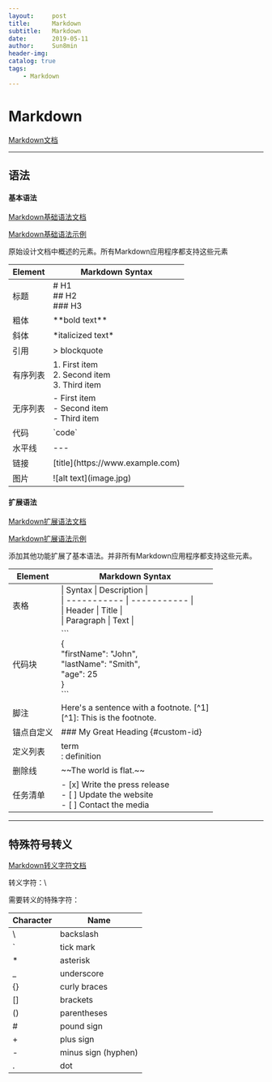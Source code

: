 ```yaml
---
layout:     post
title:      Markdown
subtitle:   Markdown
date:       2019-05-11
author:     Sun8min
header-img:
catalog: true
tags:
    - Markdown
---
```


# Markdown

[Markdown文档]

---
## 语法

#### 基本语法

[Markdown基础语法文档]

[Markdown基础语法示例]

原始设计文档中概述的元素。所有Markdown应用程序都支持这些元素

| Element         | Markdown Syntax                                                       |
|-----------------|-----------------------------------------------------------------------|
| 标题             | \# H1     <br>     \#\# H2     <br>     \#\#\# H3                     |
| 粗体             | \*\*bold text\*\*                                                     |
| 斜体             | \*italicized text\*                                                   |
| 引用             | > blockquote                                                          |
| 有序列表          | 1\. First item   <br>     2\. Second item      <br>   3\. Third item  |
| 无序列表          | \- First item    <br>    \- Second item     <br>      \- Third item   |
| 代码             | \`code`                                                               |
| 水平线           | \-\-\-                                                                |
| 链接             | \[title\]\(https://www\.example\.com\)                                |
| 图片             | \!\[alt text\]\(image\.jpg\)                                          |

#### 扩展语法

[Markdown扩展语法文档]

[Markdown扩展语法示例]

添加其他功能扩展了基本语法。并非所有Markdown应用程序都支持这些元素。

| Element          | Markdown Syntax                                                                                                                                                                                      |
|------------------|------------------------------------------------------------------------------------------------------------------------------------------------------------------------------------------------------|
| 表格              |\| Syntax      \| Description \|   <br>       \| \-\-\-\-\-\-\-\-\-\-\- \| \-\-\-\-\-\-\-\-\-\-\- \|      <br>    \| Header      \| Title       \|    <br>      \| Paragraph   \| Text        \|      |
| 代码块            | \`\`\`   <br>   \{    <br>    "firstName": "John",   <br>     "lastName": "Smith",   <br>     "age": 25   <br>   \}   <br>   ```                                                                     |
| 脚注              | Here's a sentence with a footnote\. \[^1\]   <br>     \[^1\]: This is the footnote\.                                                                                                                 |
| 锚点自定义         | \#\#\# My Great Heading \{\#custom\-id\}                                                                                                                                                             |
| 定义列表           | term     <br>   : definition                                                                                                                                                                         |
| 删除线             | \~\~The world is flat\.~~                                                                                                                                                                            |
| 任务清单           | \- \[x\] Write the press release    <br>    \- \[ \] Update the website    <br>    \- \[ \] Contact the media                                                                                        |

---
## 特殊符号转义

[Markdown转义字符文档]

转义字符：\\

需要转义的特殊字符：

| Character | Name                  |
|-----------|-----------------------|
| \\        | backslash             |
| \`        | tick mark             |
| \*        | asterisk              |
| \_        | underscore            |
| \{\}      | curly braces          |
| \[\]      | brackets              |
| \(\)      | parentheses           |
| \#        | pound sign            |
| \+        | plus sign             |
| \-        | minus sign \(hyphen\) |
| \.        | dot                   |

[Markdown文档]: https://www.markdownguide.org/getting-started
[Markdown基础语法文档]: https://www.markdownguide.org/cheat-sheet#basic-syntax
[Markdown扩展语法文档]: https://www.markdownguide.org/cheat-sheet#extended-syntax
[Markdown转义字符文档]: https://www.markdownguide.org/basic-syntax#escaping-characters
[Markdown基础语法示例]: https://www.markdownguide.org/basic-syntax
[Markdown扩展语法示例]: https://www.markdownguide.org/extended-syntax